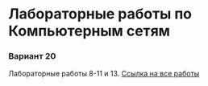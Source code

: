 # Лабораторные работы по Компьютерным сетям
### Вариант 20
Лабораторные работы 8-11 и 13.
 [Ссылка на все работы](https://iliatrofimov.github.io/computer_networks_lab)

